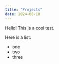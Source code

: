 ```yaml
---
title: "Projects"
date: 2024-08-10
---
```


Hello! This is a cool test.

Here is a list:
- one
- two
- three